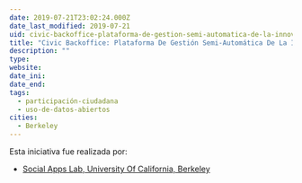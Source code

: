 ```yaml
---
date: 2019-07-21T23:02:24.000Z
date_last_modified: 2019-07-21
uid: civic-backoffice-plataforma-de-gestion-semi-automatica-de-la-innovacion-publica-y-la-participacion-ciudadana
title: "Civic Backoffice: Plataforma De Gestión Semi-Automática De La Innovación Pública Y La Participación Ciudadana"
description: ""
type: 
website: 
date_ini: 
date_end: 
tags:
  - participación-ciudadana
  - uso-de-datos-abiertos
cities: 
  - Berkeley
---
```


Esta iniciativa fue realizada por:

- [Social Apps Lab, University Of California, Berkeley](/organizaciones/social-apps-lab-university-of-california-berkeley)
